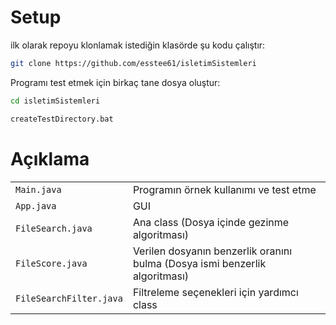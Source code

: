 # Setup 
ilk olarak repoyu klonlamak istediğin klasörde şu kodu çalıştır:
```sh
git clone https://github.com/esstee61/isletimSistemleri
```
Programı test etmek için birkaç tane dosya oluştur:
```sh
cd isletimSistemleri
```
```sh
createTestDirectory.bat
```

# Açıklama
|||
|----------|---------------|
|`Main.java`             | Programın örnek kullanımı ve test etme      |
| `App.java`             |   GUI                                    |
|`FileSearch.java`       | Ana class (Dosya içinde gezinme algoritması)      |
|`FileScore.java`        | Verilen dosyanın benzerlik oranını bulma (Dosya ismi benzerlik algoritması)     |
|`FileSearchFilter.java` | Filtreleme seçenekleri için yardımcı class    |
